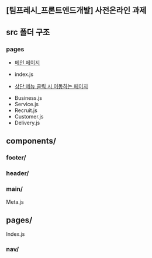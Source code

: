 ## [팀프레시_프론트엔드개발] 사전온라인 과제 

## src 폴더 구조
### pages

* [메인 페이지](https://github.com/ssonnni/Team_Fresh/tree/main/teamfresh-react/src/pages)
- index.js
* [상단 메뉴 클릭 시 이동하는 페이지 ](https://github.com/ssonnni/Team_Fresh/tree/main/teamfresh-react/src/pages/nav)
- Business.js
- Service.js
- Recruit.js
- Customer.js
- Delivery.js

## components/
### footer/
### header/
### main/
Meta.js

## pages/
Index.js
### nav/





